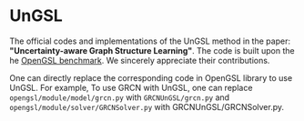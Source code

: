 # UnGSL
The official codes and implementations of the UnGSL method in the paper: **"Uncertainty-aware Graph Structure Learning"**. The code is built upon the he [OpenGSL benchmark](https://github.com/OpenGSL/OpenGSL). We sincerely appreciate their contributions.

One can directly replace the corresponding code in OpenGSL library to use UnGSL. For example, To use GRCN with UnGSL, one can replace `opengsl/module/model/grcn.py` with `GRCNUnGSL/grcn.py` and `opengsl/module/solver/GRCNSolver.py` with GRCNUnGSL/GRCNSolver.py.
